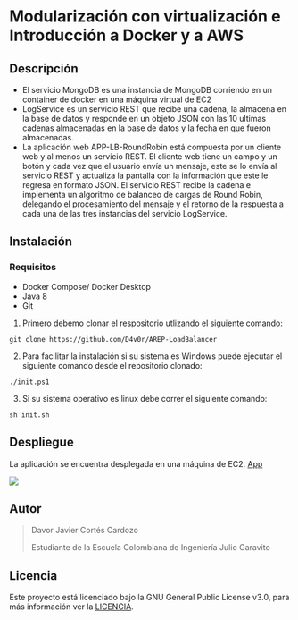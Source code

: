 # Modularización con virtualización e Introducción a Docker y a AWS

## Descripción

- El servicio MongoDB es una instancia de MongoDB corriendo en un container de docker en una máquina virtual de EC2
- LogService es un servicio REST que recibe una cadena, la almacena en la base de datos y responde en un objeto JSON con las 10 ultimas cadenas almacenadas en la base de datos y la fecha en que fueron almacenadas.
- La aplicación web APP-LB-RoundRobin está compuesta por un cliente web y al menos un servicio REST. El cliente web tiene un campo y un botón y cada vez que el usuario envía un mensaje, este se lo envía al servicio REST y actualiza la pantalla con la información que este le regresa en formato JSON. El servicio REST recibe la cadena e implementa un algoritmo de balanceo de cargas de Round Robin, delegando el procesamiento del mensaje y el retorno de la respuesta a cada una de las tres instancias del servicio LogService.


## Instalación

### Requisitos

- Docker Compose/ Docker Desktop
- Java 8
- Git

1. Primero debemo clonar el respositorio utlizando el siguiente comando:

```
git clone https://github.com/D4v0r/AREP-LoadBalancer
```

2. Para facilitar la instalación si su sistema es Windows puede ejecutar el siguiente comando desde el repositorio clonado:

```
./init.ps1
```

3. Si su sistema operativo es linux debe correr el siguiente comando:

```
sh init.sh
```



## Despliegue

La aplicación se encuentra desplegada en una máquina de EC2.
[App](http://ec2-54-164-164-190.compute-1.amazonaws.com:8091/)

![](https://media.discordapp.net/attachments/749330138407370856/759191528643625001/unknown.png)



## Autor

>Davor Javier Cortés Cardozo
>
>Estudiante de la Escuela Colombiana de Ingeniería Julio Garavito


## Licencia

Este proyecto está licenciado bajo la GNU General Public License v3.0, para más información ver la [LICENCIA](LICENSE.txt).

